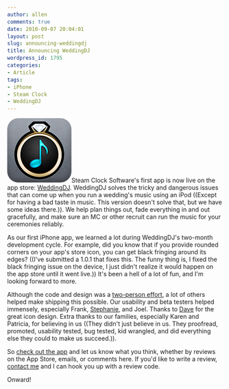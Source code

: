 ```yaml
---
author: allen
comments: true
date: 2010-09-07 20:04:01
layout: post
slug: announcing-weddingdj
title: Announcing WeddingDJ
wordpress_id: 1795
categories:
- Article
tags:
- iPhone
- Steam Clock
- WeddingDJ
---
```


[![](/images/wp-uploads/2010/09/weddingdj.png)](/images/wp-uploads/2010/09/weddingdj.png)Steam Clock Software's first app is now live on the app store: [WeddingDJ](http://www.steamclocksw.com/weddingdj/). WeddingDJ solves the tricky and dangerous issues that can come up when you run a wedding's music using an iPod ((Except for having a bad taste in music. This version doesn't solve that, but we have some ideas there.)). We help plan things out, fade everything in and out gracefully, and make sure an MC or other recruit can run the music for your ceremonies reliably.

As our first iPhone app, we learned a lot during WeddingDJ's two-month development cycle. For example, did you know that if you provide rounded corners on your app's store icon, you can get black fringing around its edges? ((I've submitted a 1.0.1 that fixes this. The funny thing is, I fixed the black fringing issue on the device, I just didn't realize it would happen on the app store until it went live.)) It's been a hell of a lot of fun, and I'm looking forward to more.

Although the code and design was a [two-person effort](http://www.steamclocksw.com/), a lot of others helped make shipping this possible. Our usability and beta testers helped immensely, especially Frank, [Stephanie](http://stephaniehobson.ca/), and Joel. Thanks to [Dave](http://www.brightcreative.com/) for the great icon design. Extra thanks to our families, especially Karen and Patricia, for believing in us ((They didn't just believe in us. They proofread, promoted, usability tested, bug tested, kid wrangled, and did everything else they could to make us succeed.)).

So [check out the app](http://itunes.apple.com/app/my-weddingdj/id383243064) and let us know what you think, whether by reviews on the App Store, emails, or comments here. If you'd like to write a review, [contact me](http://www.antipode.ca/contact/) and I can hook you up with a review code.

Onward!
